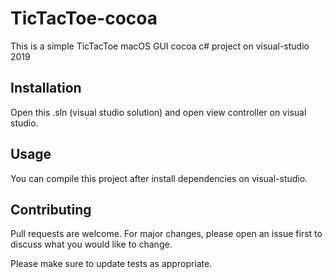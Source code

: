 # TicTacToe-cocoa
This is a simple TicTacToe macOS GUI cocoa c# project on visual-studio 2019

## Installation

Open this .sln (visual studio solution) and open view controller on visual studio.

## Usage

You can compile this project after install dependencies on visual-studio.

## Contributing
Pull requests are welcome. For major changes, please open an issue first to discuss what you would like to change.

Please make sure to update tests as appropriate.

